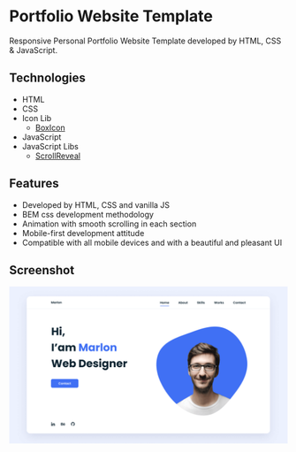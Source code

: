# Portfolio Website Template

Responsive Personal Portfolio Website Template developed by HTML, CSS & JavaScript.

## Technologies

- HTML
- CSS
- Icon Lib
  - [BoxIcon](https://boxicons.com/)
- JavaScript
- JavaScript Libs
  - [ScrollReveal](https://scrollrevealjs.org/)

## Features

- Developed by HTML, CSS and vanilla JS
- BEM css development methodology
- Animation with smooth scrolling in each section
- Mobile-first development attitude
- Compatible with all mobile devices and with a beautiful and pleasant UI

## Screenshot

![preview img](/preview.png)

